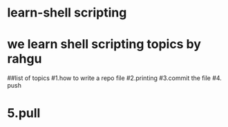 # learn-shell scripting
# we learn shell scripting topics by rahgu

##list of topics
#1.how to write a repo file
#2.printing
#3.commit the file
#4. push
# 5.pull